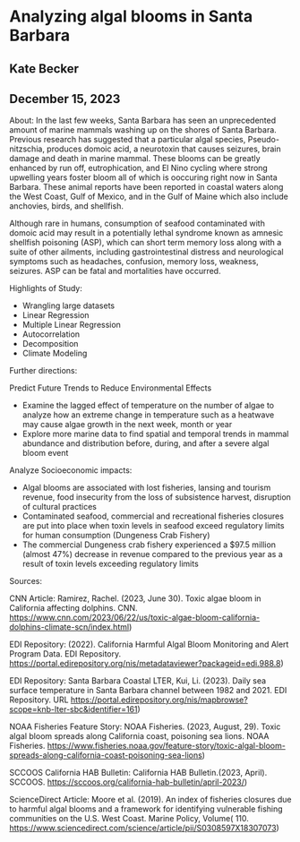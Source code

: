 # Analyzing algal blooms in Santa Barbara
## Kate Becker
## December 15, 2023

About:
In the last few weeks, Santa Barbara has seen an unprecedented amount of marine mammals washing up on the shores of Santa Barbara. Previous research has suggested that a particular algal species, Pseudo-nitzschia, produces domoic acid, a neurotoxin that causes seizures, brain damage and death in marine mammal. These blooms can be greatly enhanced by run off, eutrophication, and El Nino cycling where strong upwelling years foster bloom all of which is ooccuring right now in Santa Barbara. These animal reports have been reported in coastal waters along the West Coast, Gulf of Mexico, and in the Gulf of Maine which also include anchovies, birds, and shellfish. 

Although rare in humans, consumption of seafood contaminated with domoic acid may result in a potentially lethal syndrome known as amnesic shellfish poisoning (ASP), which can short term memory loss along with a suite of other ailments, including gastrointestinal distress and neurological symptoms such as headaches, confusion, memory loss, weakness, seizures. ASP can be fatal and mortalities have occurred. 


Highlights of Study:
- Wrangling large datasets 
- Linear Regression
- Multiple Linear Regression
- Autocorrelation 
- Decomposition
- Climate Modeling 

Further directions:

Predict Future Trends to Reduce Environmental Effects
- Examine the lagged effect of temperature on the number of algae to analyze how an extreme change in temperature such as a heatwave may cause algae growth in the next week, month or year
- Explore more marine data to find spatial and temporal trends in mammal abundance and distribution before, during, and after a severe algal bloom event

Analyze Socioeconomic impacts:
- Algal blooms are associated with lost fisheries, lansing and tourism revenue, food insecurity from the loss of subsistence harvest, disruption of cultural practices
- Contaminated seafood, commercial and recreational fisheries closures are put into place when toxin levels in seafood exceed regulatory limits for human consumption (Dungeness Crab Fishery)
- The commercial Dungeness crab fishery experienced a $97.5 million (almost 47%) decrease in revenue compared to the previous year as a result of toxin levels exceeding regulatory limits 



Sources:

CNN Article:
Ramirez, Rachel. (2023, June 30). Toxic algae bloom in California affecting dolphins. CNN. https://www.cnn.com/2023/06/22/us/toxic-algae-bloom-california-dolphins-climate-scn/index.html)

EDI Repository:
(2022). California Harmful Algal Bloom Monitoring and Alert Program Data. EDI Repository. https://portal.edirepository.org/nis/metadataviewer?packageid=edi.988.8)

EDI Repository:
Santa Barbara Coastal LTER, Kui, Li. (2023). Daily sea surface temperature in Santa Barbara channel between 1982 and 2021. EDI Repository. URL https://portal.edirepository.org/nis/mapbrowse?scope=knb-lter-sbc&identifier=161)

NOAA Fisheries Feature Story:
NOAA Fisheries. (2023, August, 29). Toxic algal bloom spreads along California coast, poisoning sea lions. NOAA Fisheries. https://www.fisheries.noaa.gov/feature-story/toxic-algal-bloom-spreads-along-california-coast-poisoning-sea-lions)

SCCOOS California HAB Bulletin:
California HAB Bulletin.(2023, April). SCCOOS. https://sccoos.org/california-hab-bulletin/april-2023/)

ScienceDirect Article:
Moore et al. (2019). An index of fisheries closures due to harmful algal blooms and a framework for identifying vulnerable fishing communities on the U.S. West Coast. Marine Policy, Volume( 110. https://www.sciencedirect.com/science/article/pii/S0308597X18307073)

